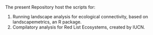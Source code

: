 The present Repository host the scripts for:

1. Running landscape analysis for ecological connectivity, based on landscapemetrics, an R package.
2. Compilatory analysis for Red List Ecosystems, created by IUCN.
